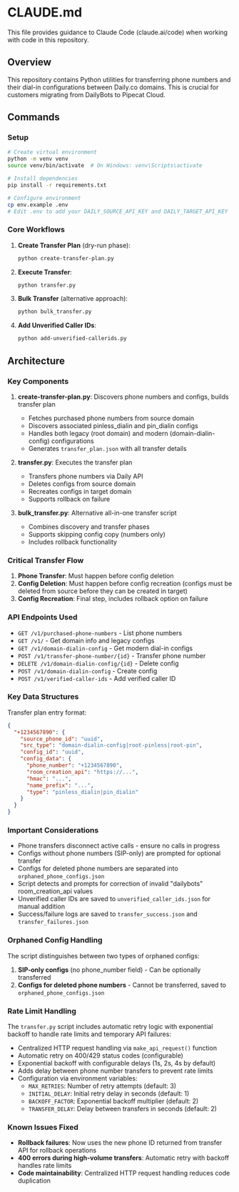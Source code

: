 # CLAUDE.md

This file provides guidance to Claude Code (claude.ai/code) when working with code in this repository.

## Overview

This repository contains Python utilities for transferring phone numbers and their dial-in configurations between Daily.co domains. This is crucial for customers migrating from DailyBots to Pipecat Cloud.

## Commands

### Setup
```bash
# Create virtual environment
python -m venv venv
source venv/bin/activate  # On Windows: venv\Scripts\activate

# Install dependencies
pip install -r requirements.txt

# Configure environment
cp env.example .env
# Edit .env to add your DAILY_SOURCE_API_KEY and DAILY_TARGET_API_KEY
```

### Core Workflows

1. **Create Transfer Plan** (dry-run phase):
   ```bash
   python create-transfer-plan.py
   ```

2. **Execute Transfer**:
   ```bash
   python transfer.py
   ```

3. **Bulk Transfer** (alternative approach):
   ```bash
   python bulk_transfer.py
   ```

4. **Add Unverified Caller IDs**:
   ```bash
   python add-unverified-callerids.py
   ```

## Architecture

### Key Components

1. **create-transfer-plan.py**: Discovers phone numbers and configs, builds transfer plan
   - Fetches purchased phone numbers from source domain
   - Discovers associated pinless_dialin and pin_dialin configs
   - Handles both legacy (root domain) and modern (domain-dialin-config) configurations
   - Generates `transfer_plan.json` with all transfer details

2. **transfer.py**: Executes the transfer plan
   - Transfers phone numbers via Daily API
   - Deletes configs from source domain
   - Recreates configs in target domain
   - Supports rollback on failure

3. **bulk_transfer.py**: Alternative all-in-one transfer script
   - Combines discovery and transfer phases
   - Supports skipping config copy (numbers only)
   - Includes rollback functionality

### Critical Transfer Flow

1. **Phone Transfer**: Must happen before config deletion
2. **Config Deletion**: Must happen before config recreation (configs must be deleted from source before they can be created in target)
3. **Config Recreation**: Final step, includes rollback option on failure

### API Endpoints Used

- `GET /v1/purchased-phone-numbers` - List phone numbers
- `GET /v1/` - Get domain info and legacy configs
- `GET /v1/domain-dialin-config` - Get modern dial-in configs
- `POST /v1/transfer-phone-number/{id}` - Transfer phone number
- `DELETE /v1/domain-dialin-config/{id}` - Delete config
- `POST /v1/domain-dialin-config` - Create config
- `POST /v1/verified-caller-ids` - Add verified caller ID

### Key Data Structures

Transfer plan entry format:
```json
{
  "+1234567890": {
    "source_phone_id": "uuid",
    "src_type": "domain-dialin-config|root-pinless|root-pin",
    "config_id": "uuid",
    "config_data": {
      "phone_number": "+1234567890",
      "room_creation_api": "https://...",
      "hmac": "...",
      "name_prefix": "...",
      "type": "pinless_dialin|pin_dialin"
    }
  }
}
```

### Important Considerations

- Phone transfers disconnect active calls - ensure no calls in progress
- Configs without phone numbers (SIP-only) are prompted for optional transfer
- Configs for deleted phone numbers are separated into `orphaned_phone_configs.json`
- Script detects and prompts for correction of invalid "dailybots" room_creation_api values
- Unverified caller IDs are saved to `unverified_caller_ids.json` for manual addition
- Success/failure logs are saved to `transfer_success.json` and `transfer_failures.json`

### Orphaned Config Handling

The script distinguishes between two types of orphaned configs:
1. **SIP-only configs** (no phone_number field) - Can be optionally transferred
2. **Configs for deleted phone numbers** - Cannot be transferred, saved to `orphaned_phone_configs.json`

### Rate Limit Handling

The `transfer.py` script includes automatic retry logic with exponential backoff to handle rate limits and temporary API failures:

- Centralized HTTP request handling via `make_api_request()` function
- Automatic retry on 400/429 status codes (configurable)
- Exponential backoff with configurable delays (1s, 2s, 4s by default)
- Adds delay between phone number transfers to prevent rate limits
- Configuration via environment variables:
  - `MAX_RETRIES`: Number of retry attempts (default: 3)
  - `INITIAL_DELAY`: Initial retry delay in seconds (default: 1)
  - `BACKOFF_FACTOR`: Exponential backoff multiplier (default: 2)
  - `TRANSFER_DELAY`: Delay between transfers in seconds (default: 2)

### Known Issues Fixed

- **Rollback failures**: Now uses the new phone ID returned from transfer API for rollback operations
- **400 errors during high-volume transfers**: Automatic retry with backoff handles rate limits
- **Code maintainability**: Centralized HTTP request handling reduces code duplication
